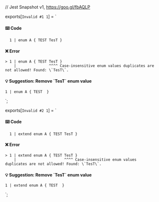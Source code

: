 // Jest Snapshot v1, https://goo.gl/fbAQLP

exports[`Invalid #1 1`] = `
#### ⌨️ Code

      1 | enum A { TEST TesT }

#### ❌ Error

    > 1 | enum A { TEST TesT }
        |               ^^^^ Case-insensitive enum values duplicates are not allowed! Found: \`TesT\`.

#### 💡 Suggestion: Remove \`TesT\` enum value

    1 | enum A { TEST  }
`;

exports[`Invalid #2 1`] = `
#### ⌨️ Code

      1 | extend enum A { TEST TesT }

#### ❌ Error

    > 1 | extend enum A { TEST TesT }
        |                      ^^^^ Case-insensitive enum values duplicates are not allowed! Found: \`TesT\`.

#### 💡 Suggestion: Remove \`TesT\` enum value

    1 | extend enum A { TEST  }
`;
